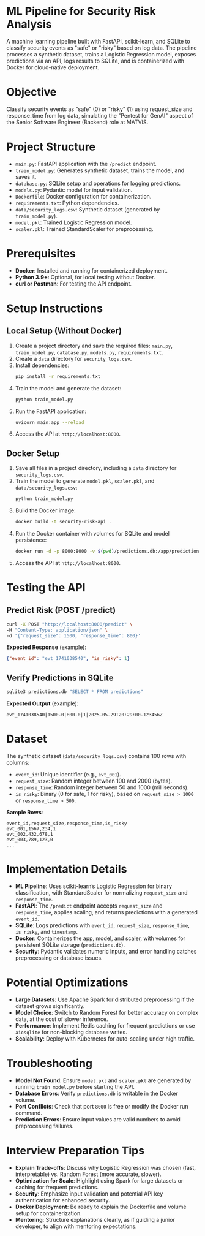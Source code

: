 # ML Pipeline for Security Risk Analysis

A machine learning pipeline built with FastAPI, scikit-learn, and SQLite to classify security events as "safe" or "risky" based on log data. The pipeline processes a synthetic dataset, trains a Logistic Regression model, exposes predictions via an API, logs results to SQLite, and is containerized with Docker for cloud-native deployment.

# Objective

Classify security events as "safe" (0) or "risky" (1) using request_size and response_time from log data, simulating the "Pentest for GenAI" aspect of the Senior Software Engineer (Backend) role at MATVIS.

# Project Structure

- `main.py`: FastAPI application with the `/predict` endpoint.
- `train_model.py`: Generates synthetic dataset, trains the model, and saves it.
- `database.py`: SQLite setup and operations for logging predictions.
- `models.py`: Pydantic model for input validation.
- `Dockerfile`: Docker configuration for containerization.
- `requirements.txt`: Python dependencies.
- `data/security_logs.csv`: Synthetic dataset (generated by `train_model.py`).
- `model.pkl`: Trained Logistic Regression model.
- `scaler.pkl`: Trained StandardScaler for preprocessing.

# Prerequisites

- **Docker**: Installed and running for containerized deployment.
- **Python 3.9+**: Optional, for local testing without Docker.
- **curl or Postman**: For testing the API endpoint.

# Setup Instructions

## Local Setup (Without Docker)

1. Create a project directory and save the required files: `main.py`, `train_model.py`, `database.py`, `models.py`, `requirements.txt`.
2. Create a `data` directory for `security_logs.csv`.
3. Install dependencies:
   ```bash
   pip install -r requirements.txt
   ```
4. Train the model and generate the dataset:
   ```bash
   python train_model.py
   ```
5. Run the FastAPI application:
   ```bash
   uvicorn main:app --reload
   ```
6. Access the API at `http://localhost:8000`.

## Docker Setup

1. Save all files in a project directory, including a `data` directory for `security_logs.csv`.
2. Train the model to generate `model.pkl`, `scaler.pkl`, and `data/security_logs.csv`:
   ```bash
   python train_model.py
   ```
3. Build the Docker image:
   ```bash
   docker build -t security-risk-api .
   ```
4. Run the Docker container with volumes for SQLite and model persistence:
   ```bash
   docker run -d -p 8000:8000 -v $(pwd)/predictions.db:/app/predictions.db -v $(pwd)/model.pkl:/app/model.pkl -v $(pwd)/scaler.pkl:/app/scaler.pkl security-risk-api
   ```
5. Access the API at `http://localhost:8000`.

# Testing the API

## Predict Risk (POST /predict)

```bash
curl -X POST "http://localhost:8000/predict" \
-H "Content-Type: application/json" \
-d '{"request_size": 1500, "response_time": 800}'
```

**Expected Response** (example):
```json
{"event_id": "evt_1741038540", "is_risky": 1}
```

## Verify Predictions in SQLite

```bash
sqlite3 predictions.db "SELECT * FROM predictions"
```

**Expected Output** (example):
```
evt_1741038540|1500.0|800.0|1|2025-05-29T20:29:00.123456Z
```

# Dataset

The synthetic dataset (`data/security_logs.csv`) contains 100 rows with columns:

- `event_id`: Unique identifier (e.g., `evt_001`).
- `request_size`: Random integer between 100 and 2000 (bytes).
- `response_time`: Random integer between 50 and 1000 (milliseconds).
- `is_risky`: Binary (0 for safe, 1 for risky), based on `request_size > 1000` or `response_time > 500`.

**Sample Rows**:
```
event_id,request_size,response_time,is_risky
evt_001,1567,234,1
evt_002,432,678,1
evt_003,789,123,0
...
```

# Implementation Details

- **ML Pipeline**: Uses scikit-learn’s Logistic Regression for binary classification, with StandardScaler for normalizing `request_size` and `response_time`.
- **FastAPI**: The `/predict` endpoint accepts `request_size` and `response_time`, applies scaling, and returns predictions with a generated `event_id`.
- **SQLite**: Logs predictions with `event_id`, `request_size`, `response_time`, `is_risky`, and `timestamp`.
- **Docker**: Containerizes the app, model, and scaler, with volumes for persistent SQLite storage (`predictions.db`).
- **Security**: Pydantic validates numeric inputs, and error handling catches preprocessing or database issues.

# Potential Optimizations

- **Large Datasets**: Use Apache Spark for distributed preprocessing if the dataset grows significantly.
- **Model Choice**: Switch to Random Forest for better accuracy on complex data, at the cost of slower inference.
- **Performance**: Implement Redis caching for frequent predictions or use `aiosqlite` for non-blocking database writes.
- **Scalability**: Deploy with Kubernetes for auto-scaling under high traffic.

# Troubleshooting

- **Model Not Found**: Ensure `model.pkl` and `scaler.pkl` are generated by running `train_model.py` before starting the API.
- **Database Errors**: Verify `predictions.db` is writable in the Docker volume.
- **Port Conflicts**: Check that port `8000` is free or modify the Docker run command.
- **Prediction Errors**: Ensure input values are valid numbers to avoid preprocessing failures.

# Interview Preparation Tips

- **Explain Trade-offs**: Discuss why Logistic Regression was chosen (fast, interpretable) vs. Random Forest (more accurate, slower).
- **Optimization for Scale**: Highlight using Spark for large datasets or caching for frequent predictions.
- **Security**: Emphasize input validation and potential API key authentication for enhanced security.
- **Docker Deployment**: Be ready to explain the Dockerfile and volume setup for containerization.
- **Mentoring**: Structure explanations clearly, as if guiding a junior developer, to align with mentoring expectations.